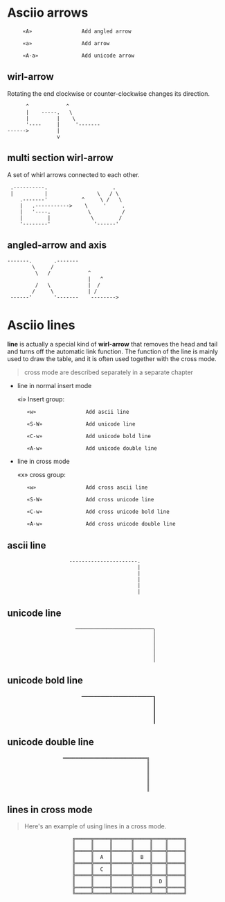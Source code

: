 # Asciio arrows

         «A»                Add angled arrow

         «a»                Add arrow

         «A-a»              Add unicode arrow

## wirl-arrow

Rotating the end clockwise or counter-clockwise changes its direction.

          ^            ^          
          |    -----.   \         
          |         |    \           
          '----     |     '------- 
    ------>         |             
                    v             

## multi section wirl-arrow

A set of whirl arrows connected to each other.

     .----------.                     .
     |          |                \   / \
        .-------'           ^     \ /   \
        |   .----------->    \     '     .
        |   '----.            \          /
        |        |             \        /
        '--------'              '------'

## angled-arrow and axis

    -------.       .-------
            \     /
             \   /            ^         
                              |   ^     
             /   \            |  /      
            /     \           | /       
     ------'       '-------    -------->

# Asciio lines

**line** is actually a special kind of **wirl-arrow** that removes the head and 
tail and turns off the automatic link function. The function of the line 
is mainly used to draw the table, and it is often used together with the 
cross mode.

> cross mode are described separately in a separate chapter

- line in normal insert mode


     «i» Insert group:

         «w»                Add ascii line

         «S-W»              Add unicode line

         «C-w»              Add unicode bold line

         «A-w»              Add unicode double line


- line in cross mode

     «x» cross group:

         «w»                Add cross ascii line

         «S-W»              Add cross unicode line

         «C-w»              Add cross unicode bold line

         «A-w»              Add cross unicode double line

## ascii line

```
                    ----------------------.
                                          |
                                          |
                                          |
                                          |
                                          |
```

## unicode line

```
                      ─────────────────────────╮
                                               │
                                               │
                                               │
                                               │
                                               │

```

## unicode bold line

```
                        ━━━━━━━━━━━━━━━━━━━━━━━┓
                                               ┃
                                               ┃
                                               ┃
                                               ┃

```

## unicode double line

```
                  ═══════════════════════════╗
                                             ║
                                             ║
                                             ║
                                             ║
                                             ║

```

## lines in cross mode

> Here's an example of using lines in a cross mode.

```
                     ╔═════╦═════╦══════╦═════╦════╦═════╗
                     ║     ║     ║      ║     ║    ║     ║
                     ╠═════╬═════╬══════╬═════╬════╬═════╣
                     ║     ║  A  ║      ║  B  ║    ║     ║
                     ╠═════╬═════╬══════╬═════╬════╬═════╣
                     ║     ║  C  ║      ║     ║    ║     ║
                     ╠═════╬═════╬══════╬═════╬════╬═════╣
                     ║     ║     ║      ║     ║  D ║     ║
                     ╠═════╬═════╬══════╬═════╬════╬═════╣
                     ╚═════╩═════╩══════╩═════╩════╩═════╝

```


